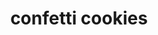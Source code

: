 ---
servings:
notes:
directions: |-
  * Heat oven to 375 degrees
  * Line two baking large sheets with parchment paper
  * Combine flour, baking powder, baking soda and salt in a bowl and whisk to blend
  * In a large bowl, beat cream cheese, butter and sugar until fluffy
  * Add egg and extracts and blend again
  * Add flour mixture and beat just until flour disappears (in some cases, this dough will feel too soft to roll into balls in your hands; if so, let it chill in the fridge for 20 minutes or so before using)
  * Scoop balls of dough (roughly 1 1/2 tablespoon scoop) and roll them briefly in the palms of your hands before dropping them in a bowl of rainbow sprinkles and gently rolling to coat them evenly
  * I find that the sprinkles adhere much better to tacky exterior of balls of dough that have been briefly warmed by your hands
  * Transfer balls of sprinkle-coated dough to baking sheets at least two inches apart
  * Use the bottom of a drinking glass to press down on the cookies until they are about 1/4 to 1/2-inch tall
  * If you see any bare spots in the sprinkles that bother you, You can sprinkle a few more on top
  * Bake for 9 to 10 minutes until they look underbaked but lightly golden underneath (if they’re not quite soft in the center, they will be fully crisped through the next day)
  * Let set on the baking sheet on a rack for a few minutes before transferring to cooling racks to cool the rest of the way
  * Repeat with remaining cookie dough
ingredients: |-
  * 3 cups (375 grams) all-purpose flour
  * 1 teaspoon baking powder
  * 1/4 teaspoon baking soda
  * 3/4 teaspoon fine sea or table salt
  * 1 cup (8 ounces, 225 grams or 2 sticks) unsalted butter
  * 1/4 cup (2 ounces, 55 grams or 1/4 of an 8-ounce brick) cream cheese
  * 1 1/4 cups (250 grams) granulated sugar
  * 1 large egg
  * 2 teaspoons vanilla extract or 1/2 a vanilla bean, split and scraped (see note up top)
  * 1/4 teaspoon almond extract (optional)
  * 1 cup rainbow sprinkles
rating: 5
ease: intermediate
category: dessert
subcategory: cookie
href: 'https://smittenkitchen.com/2016/05/confetti-cookies/'
totalTime:
cookTime:
prepTime:
title: confetti cookies
path: /confetti-cookies
---